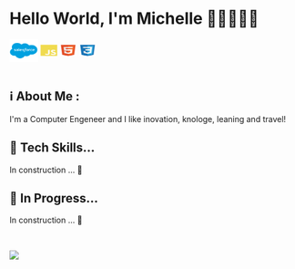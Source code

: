 # Hello World, I'm Michelle 👋🏾👩🏾‍💻 
<div style="display: inline_block">
  <img align="center" alt="Michelle-Js" height="40" width="50" src="https://raw.githubusercontent.com/devicons/devicon/master/icons/salesforce/salesforce-plain.svg">
  <img align="center" alt="Michelle-Js" height="20" width="30" src="https://raw.githubusercontent.com/devicons/devicon/master/icons/javascript/javascript-plain.svg">
  <img align="center" alt="Michelle-HTML" height="20" width="30" src="https://raw.githubusercontent.com/devicons/devicon/master/icons/html5/html5-original.svg">
  <img align="center" alt="Michelle-CSS" height="20" width="30" src="https://raw.githubusercontent.com/devicons/devicon/master/icons/css3/css3-original.svg">
</div><br>

<h2> ℹ️ About Me : </h2>

I'm a Computer Engeneer and I like inovation, knologe, leaning and travel!

<h2> 🚀 Tech Skills... </h2>

In construction ... 🚧

<h2> 🚧 In Progress... </h2>

In construction ... 🚧

<br><div> 
  <a href="https://www.linkedin.com/in/michelle-pacheco-48480432" target="_blank"><img src="https://img.shields.io/badge/-LinkedIn-%230077B5?style=for-the-badge&logo=linkedin&logoColor=white" target="_blank"></a> 
</div>

